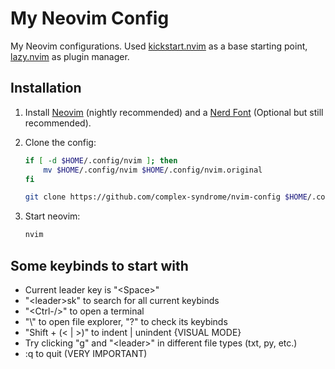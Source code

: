 # My Neovim Config

My Neovim configurations. Used [kickstart.nvim](https://github.com/nvim-lua/kickstart.nvim) as a base starting point, [lazy.nvim](https://github.com/folke/lazy.nvim) as plugin manager.

## Installation

1. Install [Neovim](https://neovim.io) (nightly recommended) and a [Nerd Font](https://github.com/ryanoasis/nerd-fonts) (Optional but still recommended).

2. Clone the config:

    ```sh
    if [ -d $HOME/.config/nvim ]; then
        mv $HOME/.config/nvim $HOME/.config/nvim.original
    fi

    git clone https://github.com/complex-syndrome/nvim-config $HOME/.config/nvim
    ```

3. Start neovim:

    ```sh
    nvim
    ```

## Some keybinds to start with

- Current leader key is "\<Space\>"
- "\<leader\>sk" to search for all current keybinds
- "<Ctrl-\/>" to open a terminal
- "\\" to open file explorer, "?" to check its keybinds
- "Shift + (< | >)" to indent | unindent {VISUAL MODE}
- Try clicking "g" and "\<leader\>" in different file types (txt, py, etc.)
- :q to quit (VERY IMPORTANT)
